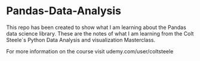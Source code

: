 # Pandas-Data-Analysis
This repo has been created to show what I am learning about the Pandas data science library. These are the notes of what I am learning from the Colt Steele´s Python Data Analysis and visualization Masterclass.

For more information on the course visit udemy.com/user/coltsteele
